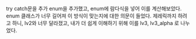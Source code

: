 try catch문을 추가
enum을 추가했고, enum에 람다식을 넣어 이를 계산해보았다.
enum 클래스가 너무 길어져 이 방식이 맞는지에 대한 의문이 들었다.
제레릭까지 하려고 하니, lv2와 너무 달라졌고, 내가 더 쉽게 이해하기 위해 이를 lv3, lv3_alpha 로 나누었다.